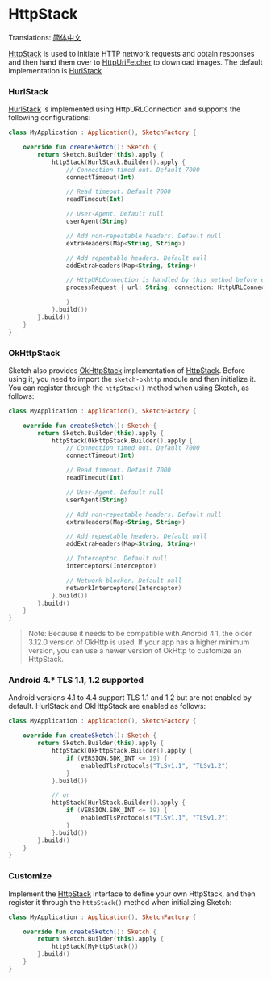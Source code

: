 # HttpStack

Translations: [简体中文](http_stack_zh.md)

[HttpStack] is used to initiate HTTP network requests and obtain responses and then hand them over
to [HttpUriFetcher] to download images. The default implementation is [HurlStack]

### HurlStack

[HurlStack] is implemented using HttpURLConnection and supports the following configurations:

```kotlin
class MyApplication : Application(), SketchFactory {

    override fun createSketch(): Sketch {
        return Sketch.Builder(this).apply {
            httpStack(HurlStack.Builder().apply {
                // Connection timed out. Default 7000
                connectTimeout(Int)

                // Read timeout. Default 7000
                readTimeout(Int)

                // User-Agent. Default null
                userAgent(String)

                // Add non-repeatable headers. Default null
                extraHeaders(Map<String, String>)

                // Add repeatable headers. Default null
                addExtraHeaders(Map<String, String>)

                // HttpURLConnection is handled by this method before executing connect. Default null
                processRequest { url: String, connection: HttpURLConnection ->

                }
            }.build())
        }.build()
    }
}
```

### OkHttpStack

Sketch also provides [OkHttpStack] implementation of [HttpStack]. Before using it, you need to
import the `sketch-okhttp` module and then initialize it.
You can register through the `httpStack()` method when using Sketch, as follows:

```kotlin
class MyApplication : Application(), SketchFactory {

    override fun createSketch(): Sketch {
        return Sketch.Builder(this).apply {
            httpStack(OkHttpStack.Builder().apply {
                // Connection timed out. Default 7000
                connectTimeout(Int)

                // Read timeout. Default 7000
                readTimeout(Int)

                // User-Agent. Default null
                userAgent(String)

                // Add non-repeatable headers. Default null
                extraHeaders(Map<String, String>)

                // Add repeatable headers. Default null
                addExtraHeaders(Map<String, String>)

                // Interceptor. Default null
                interceptors(Interceptor)

                // Network blocker. Default null
                networkInterceptors(Interceptor)
            }.build())
        }.build()
    }
}
```

> Note: Because it needs to be compatible with Android 4.1, the older 3.12.0 version of OkHttp is
> used. If your app has a higher minimum version, you can use a newer version of OkHttp to customize
> an HttpStack.

### Android 4.* TLS 1.1, 1.2 supported

Android versions 4.1 to 4.4 support TLS 1.1 and 1.2 but are not enabled by default. HurlStack and OkHttpStack are enabled as follows:

```kotlin
class MyApplication : Application(), SketchFactory {

    override fun createSketch(): Sketch {
        return Sketch.Builder(this).apply {
            httpStack(OkHttpStack.Builder().apply {
                if (VERSION.SDK_INT <= 19) {
                    enabledTlsProtocols("TLSv1.1", "TLSv1.2")
                }
            }.build())

            // or
            httpStack(HurlStack.Builder().apply {
                if (VERSION.SDK_INT <= 19) {
                    enabledTlsProtocols("TLSv1.1", "TLSv1.2")
                }
            }.build())
        }.build()
    }
}
```

### Customize

Implement the [HttpStack] interface to define your own HttpStack, and then register it through the `httpStack()` method when initializing Sketch:

```kotlin
class MyApplication : Application(), SketchFactory {

    override fun createSketch(): Sketch {
        return Sketch.Builder(this).apply {
            httpStack(MyHttpStack())
        }.build()
    }
}
```

[HttpStack]: ../../sketch-core/src/main/kotlin/com/github/panpf/sketch/http/HttpStack.kt

[HurlStack]: ../../sketch-core/src/main/kotlin/com/github/panpf/sketch/http/HurlStack.kt

[OkHttpStack]: ../../sketch-okhttp/src/main/kotlin/com/github/panpf/sketch/http/OkHttpStack.kt

[HttpUriFetcher]: ../../sketch-core/src/main/kotlin/com/github/panpf/sketch/fetch/HttpUriFetcher.kt